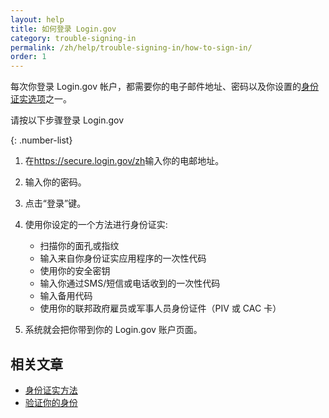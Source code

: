 ```yaml
---
layout: help
title: 如何登录 Login.gov
category: trouble-signing-in
permalink: /zh/help/trouble-signing-in/how-to-sign-in/
order: 1
---
```

每次你登录 Login.gov 帐户，都需要你的电子邮件地址、密码以及你设置的[身份证实选项](/zh/help/get-started/authentication-methods/)之一。

请按以下步骤登录 Login.gov

{: .number-list}
1. 在<https://secure.login.gov/zh>输入你的电邮地址。
2. 输入你的密码。
3. 点击“登录”键。
4. 使用你设定的一个方法进行身份证实:
   
   * 扫描你的面孔或指纹
   * 输入来自你身份证实应用程序的一次性代码
   * 使用你的安全密钥
   * 输入你通过SMS/短信或电话收到的一次性代码
   * 输入备用代码
   * 使用你的联邦政府雇员或军事人员身份证件（PIV 或 CAC 卡）
5. 系统就会把你带到你的 Login.gov 账户页面。

## 相关文章

* [身份证实方法](/zh/help/get-started/authentication-methods/)
* [验证你的身份](/zh/help/verify-your-identity/overview/)
